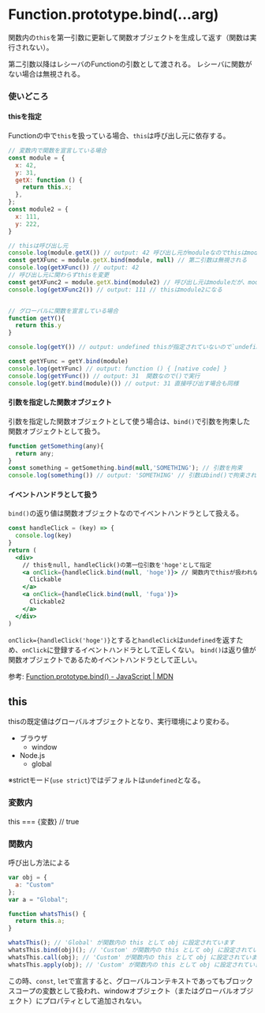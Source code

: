 # Function.prototype.bind(...arg)
関数内の`this`を第一引数に更新して関数オブジェクトを生成して返す（関数は実行されない）。

第二引数以降はレシーバのFunctionの引数として渡される。
レシーバに関数がない場合は無視される。

### 使いどころ
#### thisを指定
Functionの中で`this`を扱っている場合、`this`は呼び出し元に依存する。

```js
// 変数内で関数を宣言している場合
const module = {
  x: 42,
  y: 31,
  getX: function () {
    return this.x;
  },
};
const module2 = {
  x: 111,
  y: 222,
}

// thisは呼び出し元
console.log(module.getX()) // output: 42 呼び出し元がmoduleなのでthisはmoduleとなる。
const getXFunc = module.getX.bind(module, null) // 第二引数は無視される
console.log(getXFunc()) // output: 42
// 呼び出し元に関わらずthisを変更
const getXFunc2 = module.getX.bind(module2) // 呼び出し元はmoduleだが、module2を指定 
console.log(getXFunc2()) // output: 111 // thisはmodule2になる


// グローバルに関数を宣言している場合
function getY(){
  return this.y
}

console.log(getY()) // output: undefined thisが指定されていないので`undefinde`

const getYFunc = getY.bind(module)
console.log(getYFunc) // output: function () { [native code] }
console.log(getYFunc()) // output: 31  関数なので()で実行
console.log(getY.bind(module)()) // output: 31 直接呼び出す場合も同様
```

#### 引数を指定した関数オブジェクト
引数を指定した関数オブジェクトとして使う場合は、`bind()`で引数を拘束した関数オブジェクトとして扱う。

```js
function getSomething(any){
  return any;
}
const something = getSomething.bind(null,'SOMETHING'); // 引数を拘束
console.log(something()) // output: 'SOMETHING' // 引数はbind()で拘束されているため新たな引数は不要
```

#### イベントハンドラとして扱う
`bind()`の返り値は関数オブジェクトなのでイベントハンドラとして扱える。

```jsx
const handleClick = (key) => {
  console.log(key)
}
return (
  <div>
    // thisをnull, handleClick()の第一位引数を'hoge'として指定
    <a onClick={handleClick.bind(null, 'hoge')}> // 関数内でthisが扱われない場合はnull
      Clickable
    </a>
    <a onClick={handleClick.bind(null, 'fuga')}> 
      Clickable2
    </a>
  </div>
)
```
`onClick={handleClick('hoge')}`とすると`handleClick`は`undefined`を返すため、`onClick`に登録するイベントハンドラとして正しくない。
`bind()`は返り値が関数オブジェクトであるためイベントハンドラとして正しい。

参考: [Function.prototype.bind() - JavaScript | MDN](https://developer.mozilla.org/ja/docs/Web/JavaScript/Reference/Global_Objects/Function/bind)  

## this
thisの既定値はグローバルオブジェクトとなり、実行環境により変わる。
- ブラウザ
  - window
- Node.js 
  - global

※strictモード(`use strict`)ではデフォルトは`undefined`となる。

### 変数内
this === {変数} // true

### 関数内
呼び出し方法による
```js
var obj = { 
  a: "Custom" 
};
var a = "Global";

function whatsThis() {
  return this.a; 
}

whatsThis(); // 'Global' が関数内の this として obj に設定されています
whatsThis.bind(obj)(); // 'Custom' が関数内の this として obj に設定されています
whatsThis.call(obj); // 'Custom' が関数内の this として obj に設定されています
whatsThis.apply(obj); // 'Custom' が関数内の this として obj に設定されています
```

この時、`const`, `let`で宣言すると、グローバルコンテキストであってもブロックスコープの変数として扱われ、windowオブジェクト（またはグローバルオブジェクト）にプロパティとして追加されない。


